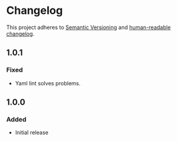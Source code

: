 # Changelog

This project adheres to [Semantic Versioning](https://semver.org/spec/v2.0.0.html)
and [human-readable changelog](https://keepachangelog.com/en/1.0.0/).

## 1.0.1

### Fixed

- Yaml lint solves problems.

## 1.0.0

### Added

- Initial release
